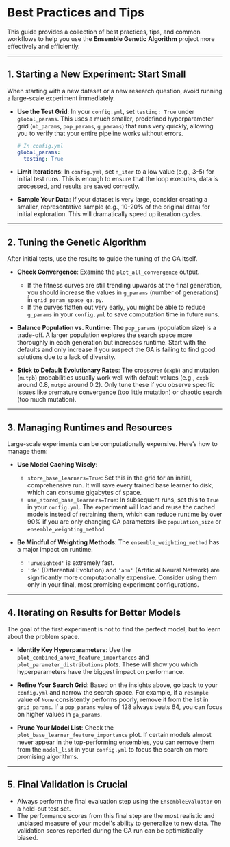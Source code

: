 # Best Practices and Tips

This guide provides a collection of best practices, tips, and common workflows to help you use the **Ensemble Genetic Algorithm** project more effectively and efficiently.

---

## 1. Starting a New Experiment: Start Small

When starting with a new dataset or a new research question, avoid running a large-scale experiment immediately.

-   **Use the Test Grid**: In your `config.yml`, set `testing: True` under `global_params`. This uses a much smaller, predefined hyperparameter grid (`nb_params`, `pop_params`, `g_params`) that runs very quickly, allowing you to verify that your entire pipeline works without errors.
    ```yaml
    # In config.yml
    global_params:
      testing: True
    ```
-   **Limit Iterations**: In `config.yml`, set `n_iter` to a low value (e.g., 3-5) for initial test runs. This is enough to ensure that the loop executes, data is processed, and results are saved correctly.

-   **Sample Your Data**: If your dataset is very large, consider creating a smaller, representative sample (e.g., 10-20% of the original data) for initial exploration. This will dramatically speed up iteration cycles.

---

## 2. Tuning the Genetic Algorithm

After initial tests, use the results to guide the tuning of the GA itself.

-   **Check Convergence**: Examine the `plot_all_convergence` output.
    -   If the fitness curves are still trending upwards at the final generation, you should increase the values in `g_params` (number of generations) in `grid_param_space_ga.py`.
    -   If the curves flatten out very early, you might be able to reduce `g_params` in your `config.yml` to save computation time in future runs.

-   **Balance Population vs. Runtime**: The `pop_params` (population size) is a trade-off. A larger population explores the search space more thoroughly in each generation but increases runtime. Start with the defaults and only increase if you suspect the GA is failing to find good solutions due to a lack of diversity.

-   **Stick to Default Evolutionary Rates**: The crossover (`cxpb`) and mutation (`mutpb`) probabilities usually work well with default values (e.g., `cxpb` around 0.8, `mutpb` around 0.2). Only tune these if you observe specific issues like premature convergence (too little mutation) or chaotic search (too much mutation).

---

## 3. Managing Runtimes and Resources

Large-scale experiments can be computationally expensive. Here’s how to manage them:

-   **Use Model Caching Wisely**:
    -   `store_base_learners=True`: Set this in the grid for an initial, comprehensive run. It will save every trained base learner to disk, which can consume gigabytes of space.
    -   `use_stored_base_learners=True`: In subsequent runs, set this to `True` in your `config.yml`. The experiment will load and reuse the cached models instead of retraining them, which can reduce runtime by over 90% if you are only changing GA parameters like `population_size` or `ensemble_weighting_method`.

-   **Be Mindful of Weighting Methods**: The `ensemble_weighting_method` has a major impact on runtime.
    -   `'unweighted'` is extremely fast.
    -   `'de'` (Differential Evolution) and `'ann'` (Artificial Neural Network) are significantly more computationally expensive. Consider using them only in your final, most promising experiment configurations.

---

## 4. Iterating on Results for Better Models

The goal of the first experiment is not to find the perfect model, but to learn about the problem space.

-   **Identify Key Hyperparameters**: Use the `plot_combined_anova_feature_importances` and `plot_parameter_distributions` plots. These will show you which hyperparameters have the biggest impact on performance.

-   **Refine Your Search Grid**: Based on the insights above, go back to your `config.yml` and narrow the search space. For example, if a `resample` value of `None` consistently performs poorly, remove it from the list in `grid_params`. If a `pop_params` value of 128 always beats 64, you can focus on higher values in `ga_params`.

-   **Prune Your Model List**: Check the `plot_base_learner_feature_importance` plot. If certain models almost never appear in the top-performing ensembles, you can remove them from the `model_list` in your `config.yml` to focus the search on more promising algorithms.

---

## 5. Final Validation is Crucial

-   Always perform the final evaluation step using the `EnsembleEvaluator` on a hold-out test set.
-   The performance scores from this final step are the most realistic and unbiased measure of your model's ability to generalize to new data. The validation scores reported during the GA run can be optimistically biased.